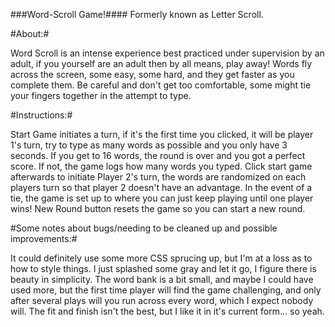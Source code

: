 ###Word-Scroll Game!####
Formerly known as Letter Scroll.


#About:#

Word Scroll is an intense experience best practiced under supervision by an adult, if you yourself are an adult then by all means, play away! Words fly across the screen, some easy, some hard, and they get faster as you complete them. Be careful and don't get too comfortable, some might tie your fingers together in the attempt to type.

#Instructions:#

Start Game initiates a turn, if it's the first time you clicked, it will be player 1's turn, try to type as many words as possible and you only have 3 seconds. If you get to 16 words, the round is over and you got a perfect score. If not, the game logs how many words you typed. Click start game afterwards to initiate Player 2's turn, the words are randomized on each players turn so that player 2 doesn't have an advantage. In the event of a tie, the game is set up to where you can just keep playing until one player wins! New Round button resets the game so you can start a new round.

#Some notes about bugs/needing to be cleaned up and possible improvements:#

It could definitely use some more CSS sprucing up, but I'm at a loss as to how to style things. I just splashed some gray and let it go, I figure there is beauty in simplicity. The word bank is a bit small, and maybe I could have used more, but the first time player will find the game challenging, and only after several plays will you run across every word, which I expect nobody will. The fit and finish isn't the best, but I like it in it's current form... so yeah.